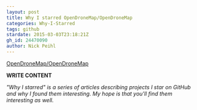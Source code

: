 ```yaml
---
layout: post
title: Why I starred OpenDroneMap/OpenDroneMap
categories: Why-I-Starred
tags: github
stardate: 2015-03-03T23:18:21Z
gh_id: 24470090
author: Nick Peihl
---
```


[OpenDroneMap/OpenDroneMap](https://github.com/OpenDroneMap/OpenDroneMap)

**WRITE CONTENT**

*"Why I starred" is a series of articles describing projects I star on GitHub and why I found them interesting. My hope is that you'll find them interesting as well.*

